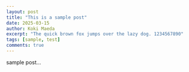 ```yaml
---
layout: post
title: "This is a sample post"
date: 2025-03-15
author: Koki Maeda
excerpt: "The quick brown fox jumps over the lazy dog. 1234567890"
tags: [sample, test]
comments: true
---
```


sample post...
